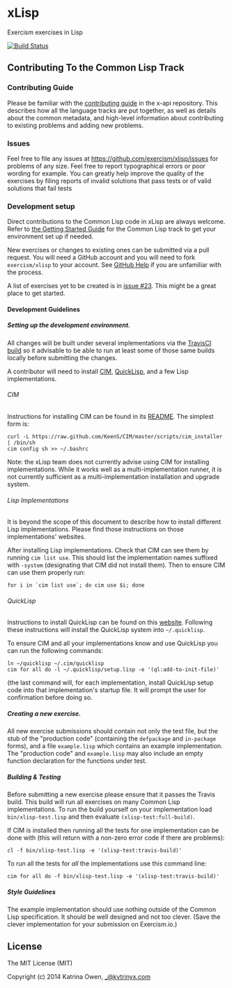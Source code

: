 # xLisp

Exercism exercises in Lisp

[![Build Status](https://travis-ci.org/exercism/xlisp.png)](https://travis-ci.org/exercism/xlisp)

## Contributing To the Common Lisp Track

### Contributing Guide
 
Please be familiar with the
[contributing guide](https://github.com/exercism/x-api/blob/master/CONTRIBUTING.md#the-exercise-data)
in the x-api repository. This describes how all the language tracks
are put together, as well as details about the common metadata, and
high-level information about contributing to existing problems and
adding new problems.

### Issues

Feel free to file any issues at
https://github.com/exercism/xlisp/issues for problems of any size.
Feel free to report typographical errors or poor wording for example.
You can greatly help improve the quality of the exercises by filing
reports of invalid solutions that pass tests or of valid solutions
that fail tests

### Development setup

Direct contributions to the Common Lisp code in xLisp are always
welcome. 
Refer to
[the Getting Started Guide](http://help.exercism.io/getting-started-with-lisp.html)
for the Common Lisp track to get your environment set up if needed.

New exercises or changes to existing ones can be submitted via a pull
request. You will need a GitHub account and you will need to fork
`exercism/xlisp` to your account. See
[GitHub Help](https://help.github.com/articles/fork-a-repo/) if you
are unfamiliar with the process.

A list of exercises yet to be created is in
[issue #23](https://github.com/exercism/xlisp/issues/23). This might
be a great place to get started.

#### Development Guidelines

##### Setting up the development environment.

All changes will be built under several implementations via the
[TravisCI build](https://travis-ci.org/exercism/xlisp) so it advisable
to be able to run at least some of those same builds locally before
submitting the changes.

A contributor will need to install
[CIM](https://github.com/KeenS/CIM),
[QuickLisp](https://www.quicklisp.org/beta/), and a few Lisp
implementations. 

###### CIM

Instructions for installing CIM can be found in its
[README](https://github.com/KeenS/CIM#install). The simplest form is:

```
curl -L https://raw.github.com/KeenS/CIM/master/scripts/cim_installer | /bin/sh
cim config sh >> ~/.bashrc
```

Note: the xLisp team does not currently advise using CIM for
installing implementations. While it works well as a
multi-implementation runner, it is not currently sufficient as a
multi-implementation installation and upgrade system.

###### Lisp Implementations

It is beyond the scope of this document to describe how to install
different Lisp implementations. Please find those instructions on
those implementations' websites. 

After installing Lisp implementations. Check that CIM can see them by
running `cim list use`. This should list the implementation names
suffixed with `-system` (designating that CIM did not install them).
Then to ensure CIM can use them properly run:

```
for i in `cim list use`; do cim use $i; done
```

###### QuickLisp

Instructions to install QuickLisp can be found on this
[website](https://www.quicklisp.org/beta/#installation). Following
these instructions will install the QuickLisp system into
`~/.quicklisp`. 

To ensure CIM and all your implementations know and use QuickLisp you
can run the following commands:

```
ln ~/quicklisp ~/.cim/quicklisp
cim for all do -l ~/.quicklisp/setup.lisp -e '(ql:add-to-init-file)'
```

(the last command will, for each implementation, install QuickLisp
setup code into that implementation's startup file. It will prompt the
user for confirmation before doing so.

##### Creating a new exercise.

All new exercise submissions should contain not only the test file,
but the stub of the "production code" (containing the `defpackage` and
`in-package` forms), and a file `example.lisp` which contains an
example implementation. The "production code" and `example.lisp` may
also include an empty function declaration for the functions under
test.

##### Building & Testing

Before submitting a new exercise please ensure that it passes the
Travis build.  This build will run all exercises on many Common Lisp
implementations. To run the build yourself on your implementation load
`bin/xlisp-test.lisp` and then evaluate `(xlisp-test:full-build)`.

If CIM is installed then running all the tests for one implementation
can be done with (this will return with a non-zero error code if there
are problems): 

	cl -f bin/xlisp-test.lisp -e '(xlisp-test:travis-build)'

To run all the tests for *all* the implementations use this command
line:

	cim for all do -f bin/xlisp-test.lisp -e '(xlisp-test:travis-build)'

##### Style Guidelines

The example implementation should use nothing outside of the Common
Lisp specification. It should be well designed and not too clever.
(Save the clever implementation for your submission on Exercism.io.)

## License

The MIT License (MIT)

Copyright (c) 2014 Katrina Owen, _@kytrinyx.com
